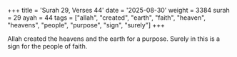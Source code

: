 +++
title = 'Surah 29, Verses 44'
date = '2025-08-30'
weight = 3384
surah = 29
ayah = 44
tags = ["allah", "created", "earth", "faith", "heaven", "heavens", "people", "purpose", "sign", "surely"]
+++

Allah created the heavens and the earth for a purpose. Surely in this is a sign for the people of faith.